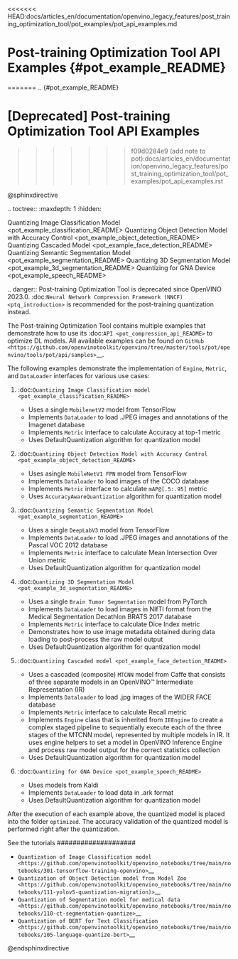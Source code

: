 <<<<<<< HEAD:docs/articles_en/documentation/openvino_legacy_features/post_training_optimization_tool/pot_examples/pot_api_examples.md
# Post-training Optimization Tool API Examples {#pot_example_README}
=======
.. {#pot_example_README}

[Deprecated] Post-training Optimization Tool API Examples
===============================================================
>>>>>>> f09d0284e9 (add note to pot):docs/articles_en/documentation/openvino_legacy_features/post_training_optimization_tool/pot_examples/pot_api_examples.rst

@sphinxdirective

.. toctree::
   :maxdepth: 1
   :hidden:

   Quantizing Image Classification Model <pot_example_classification_README>
   Quantizing Object Detection Model with Accuracy Control  <pot_example_object_detection_README>
   Quantizing Cascaded Model <pot_example_face_detection_README>
   Quantizing Semantic Segmentation Model <pot_example_segmentation_README>
   Quantizing 3D Segmentation Model <pot_example_3d_segmentation_README>
   Quantizing for GNA Device <pot_example_speech_README>

.. danger:: Post-training Optimization Tool is deprecated since OpenVINO 2023.0. :doc:`Neural Network Compression Framework (NNCF) <ptq_introduction>` is recommended for the post-training quantization instead.


The Post-training Optimization Tool contains multiple examples that demonstrate how to use its :doc:`API <pot_compression_api_README>` 
to optimize DL models. All available examples can be found on `GitHub <https://github.com/openvinotoolkit/openvino/tree/master/tools/pot/openvino/tools/pot/api/samples>`__.

The following examples demonstrate the implementation of ``Engine``, ``Metric``, and ``DataLoader`` interfaces for various use cases:

1. :doc:`Quantizing Image Classification model <pot_example_classification_README>`

   - Uses a single ``MobilenetV2`` model from TensorFlow
   - Implements ``DataLoader`` to load .JPEG images and annotations of the Imagenet database
   - Implements ``Metric`` interface to calculate Accuracy at top-1 metric
   - Uses DefaultQuantization algorithm for quantization model

2. :doc:`Quantizing Object Detection Model with Accuracy Control <pot_example_object_detection_README>`

   - Uses asingle ``MobileNetV1 FPN`` model from TensorFlow
   - Implements ``Dataloader`` to load images of the COCO database
   - Implements ``Metric`` interface to calculate ``mAP@[.5:.95]`` metric
   - Uses ``AccuracyAwareQuantization`` algorithm for quantization model

3. :doc:`Quantizing Semantic Segmentation Model <pot_example_segmentation_README>`

   - Uses a single ``DeepLabV3`` model from TensorFlow
   - Implements ``DataLoader`` to load .JPEG images and annotations of the Pascal VOC 2012 database
   - Implements ``Metric`` interface to calculate Mean Intersection Over Union metric
   - Uses DefaultQuantization algorithm for quantization model

4. :doc:`Quantizing 3D Segmentation Model <pot_example_3d_segmentation_README>`

   - Uses a single ``Brain Tumor Segmentation`` model from PyTorch
   - Implements ``DataLoader`` to load images in NIfTI format from the Medical Segmentation Decathlon BRATS 2017 database
   - Implements ``Metric`` interface to calculate Dice Index metric
   - Demonstrates how to use image metadata obtained during data loading to post-process the raw model output
   - Uses DefaultQuantization algorithm for quantization model

5. :doc:`Quantizing Cascaded model <pot_example_face_detection_README>`

   - Uses a cascaded (composite) ``MTCNN`` model from Caffe that consists of three separate models in an OpenVINO™ Intermediate Representation (IR)
   - Implements ``Dataloader`` to load .jpg images of the WIDER FACE database
   - Implements ``Metric`` interface to calculate Recall metric
   - Implements ``Engine`` class that is inherited from ``IEEngine`` to create a complex staged pipeline to sequentially execute each of the three stages of the MTCNN model, represented by multiple models in IR. It uses engine helpers to set a model in OpenVINO Inference Engine and process raw model output for the correct statistics collection
   - Uses DefaultQuantization algorithm for quantization model

6. :doc:`Quantizing for GNA Device <pot_example_speech_README>`

   - Uses models from Kaldi
   - Implements ``DataLoader`` to load data in .ark format
   - Uses DefaultQuantization algorithm for quantization model

After the execution of each example above, the quantized model is placed into the folder ``optimized``. The accuracy validation of the quantized model is performed right after the quantization.

See the tutorials
####################

* `Quantization of Image Classification model <https://github.com/openvinotoolkit/openvino_notebooks/tree/main/notebooks/301-tensorflow-training-openvino>`__
* `Quantization of Object Detection model from Model Zoo <https://github.com/openvinotoolkit/openvino_notebooks/tree/main/notebooks/111-yolov5-quantization-migration)>`__
* `Quantization of Segmentation model for medical data <https://github.com/openvinotoolkit/openvino_notebooks/tree/main/notebooks/110-ct-segmentation-quantize>`__
* `Quantization of BERT for Text Classification <https://github.com/openvinotoolkit/openvino_notebooks/tree/main/notebooks/105-language-quantize-bert>`__

@endsphinxdirective
